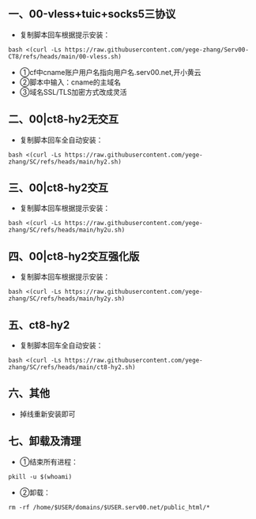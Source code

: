 ## 一、00-vless+tuic+socks5三协议
* 复制脚本回车根据提示安装：
```
bash <(curl -Ls https://raw.githubusercontent.com/yege-zhang/Serv00-CT8/refs/heads/main/00-vless.sh)
```
* ①cf中cname账户用户名指向用户名.serv00.net,开小黄云
* ②脚本中输入：cname的主域名
* ③域名SSL/TLS加密方式改成灵活
## 二、00|ct8-hy2无交互
* 复制脚本回车全自动安装：
```
bash <(curl -Ls https://raw.githubusercontent.com/yege-zhang/SC/refs/heads/main/hy2.sh)
```
## 三、00|ct8-hy2交互
* 复制脚本回车根据提示安装：
```
bash <(curl -Ls https://raw.githubusercontent.com/yege-zhang/SC/refs/heads/main/hy2u.sh)
```
## 四、00|ct8-hy2交互强化版
* 复制脚本回车根据提示安装：
```
bash <(curl -Ls https://raw.githubusercontent.com/yege-zhang/SC/refs/heads/main/hy2y.sh)
```
## 五、ct8-hy2
* 复制脚本回车全自动安装：
```
bash <(curl -Ls https://raw.githubusercontent.com/yege-zhang/SC/refs/heads/main/ct8-hy2.sh)
```
## 六、其他
*  掉线重新安装即可
## 七、卸载及清理
*  ①结束所有进程：
```
pkill -u $(whoami)
```

*  ②卸载：
```
rm -rf /home/$USER/domains/$USER.serv00.net/public_html/*
```
